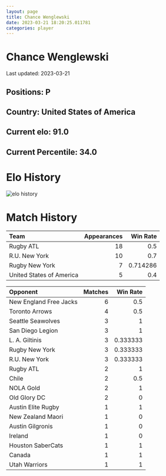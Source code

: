 ```yaml
---  
layout: page  
title: Chance Wenglewski  
date: 2023-03-21 18:20:25.011781  
categories: player  
---
```

# Chance Wenglewski


Last updated: 2023-03-21
## Positions: P

## Country: United States of America

## Current elo: 91.0

## Current Percentile: 34.0

# Elo History


![elo history](history_ChanceWenglewski.png)
# Match History


| Team                     |   Appearances |   Win Rate |
|:-------------------------|--------------:|-----------:|
| Rugby ATL                |            18 |   0.5      |
| R.U. New York            |            10 |   0.7      |
| Rugby New York           |             7 |   0.714286 |
| United States of America |             5 |   0.4      |

| Opponent               |   Matches |   Win Rate |
|:-----------------------|----------:|-----------:|
| New England Free Jacks |         6 |   0.5      |
| Toronto Arrows         |         4 |   0.5      |
| Seattle Seawolves      |         3 |   1        |
| San Diego Legion       |         3 |   1        |
| L. A. Giltinis         |         3 |   0.333333 |
| Rugby New York         |         3 |   0.333333 |
| R.U. New York          |         3 |   0.333333 |
| Rugby ATL              |         2 |   1        |
| Chile                  |         2 |   0.5      |
| NOLA Gold              |         2 |   1        |
| Old Glory DC           |         2 |   0        |
| Austin Elite Rugby     |         1 |   1        |
| New Zealand Maori      |         1 |   0        |
| Austin Gilgronis       |         1 |   0        |
| Ireland                |         1 |   0        |
| Houston SaberCats      |         1 |   1        |
| Canada                 |         1 |   1        |
| Utah Warriors          |         1 |   1        |